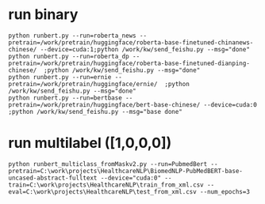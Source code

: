 # run binary

    python runbert.py --run=roberta_news --pretrain=/work/pretrain/huggingface/roberta-base-finetuned-chinanews-chinese/ --device=cuda:1;python /work/kw/send_feishu.py --msg="done"
    python runbert.py --run=roberta_dp --pretrain=/work/pretrain/huggingface/roberta-base-finetuned-dianping-chinese/  ;python /work/kw/send_feishu.py --msg="done"
    python runbert.py --run=ernie --pretrain=/work/pretrain/huggingface/ernie/  ;python /work/kw/send_feishu.py --msg="done"
    python runbert.py --run=bertbase --pretrain=/work/pretrain/huggingface/bert-base-chinese/ --device=cuda:0  ;python /work/kw/send_feishu.py --msg="base done"

# run multilabel ([1,0,0,0])

    python runbert_multiclass_fromMaskv2.py --run=PubmedBert --pretrain=C:\work\projects\HealthcareNLP\BiomedNLP-PubMedBERT-base-uncased-abstract-fulltext --device="cuda:0" --train=C:\work\projects\HealthcareNLP\train_from_xml.csv --eval=C:\work\projects\HealthcareNLP\test_from_xml.csv --num_epochs=3


